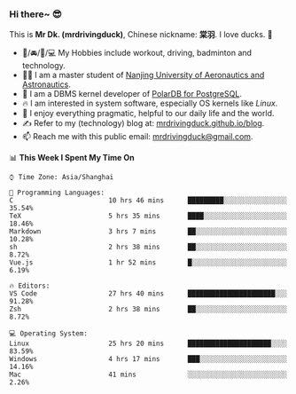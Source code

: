### Hi there~ 😎

This is **Mr Dk. (mrdrivingduck)**, Chinese nickname: **棠羽**. I love ducks. 🦆

- 💪/🚘/🏸/💻 My Hobbies include workout, driving, badminton and technology.
- 👨‍🎓 I am a master student of [Nanjing University of Aeronautics and Astronautics](https://en.wikipedia.org/wiki/Nanjing_University_of_Aeronautics_and_Astronautics).
- 🍊 I am a DBMS kernel developer of [PolarDB for PostgreSQL](https://github.com/ApsaraDB/PolarDB-for-PostgreSQL).
- 🔥 I am interested in system software, especially OS kernels like *Linux*.
- 🔧 I enjoy everything pragmatic, helpful to our daily life and the world.
- ✍ Refer to my (technology) blog at: [mrdrivingduck.github.io/blog](https://www.mrdrivingduck.cn/blog/#/).
- 📫 Reach me with this public email: [mrdrivingduck@gmail.com](mailto:mrdrivingduck@gmail.com).

<!--START_SECTION:waka-->
📊 **This Week I Spent My Time On** 

```text
⌚︎ Time Zone: Asia/Shanghai

💬 Programming Languages: 
C                        10 hrs 46 mins      █████████░░░░░░░░░░░░░░░░   35.54% 
TeX                      5 hrs 35 mins       ████░░░░░░░░░░░░░░░░░░░░░   18.46% 
Markdown                 3 hrs 7 mins        ██░░░░░░░░░░░░░░░░░░░░░░░   10.28% 
sh                       2 hrs 38 mins       ██░░░░░░░░░░░░░░░░░░░░░░░   8.72% 
Vue.js                   1 hr 52 mins        █░░░░░░░░░░░░░░░░░░░░░░░░   6.19%

🔥 Editors: 
VS Code                  27 hrs 40 mins      ██████████████████████░░░   91.28% 
Zsh                      2 hrs 38 mins       ██░░░░░░░░░░░░░░░░░░░░░░░   8.72%

💻 Operating System: 
Linux                    25 hrs 20 mins      █████████████████████░░░░   83.59% 
Windows                  4 hrs 17 mins       ███░░░░░░░░░░░░░░░░░░░░░░   14.16% 
Mac                      41 mins             ░░░░░░░░░░░░░░░░░░░░░░░░░   2.26%

```


<!--END_SECTION:waka-->

<!-- ![Mr Dk.'s GitHub Stats](https://github-readme-stats.vercel.app/api?username=mrdrivingduck&count_private&show_icons=true&theme=buefy) -->

<!-- ![Most Used Languages](https://github-readme-stats.vercel.app/api/top-langs/?username=mrdrivingduck&exclude_repo=mips32-CPU,snort-tcp-socket&theme=buefy&layout=compact&langs_count=10) -->


<!--
**mrdrivingduck/mrdrivingduck** is a ✨ _special_ ✨ repository because its `README.md` (this file) appears on your GitHub profile.

Here are some ideas to get you started:

- 🔭 I’m currently working on ...
- 🌱 I’m currently learning ...
- 👯 I’m looking to collaborate on ...
- 🤔 I’m looking for help with ...
- 💬 Ask me about ...
- 📫 How to reach me: ...
- 😄 Pronouns: ...
- ⚡ Fun fact: ...
-->
